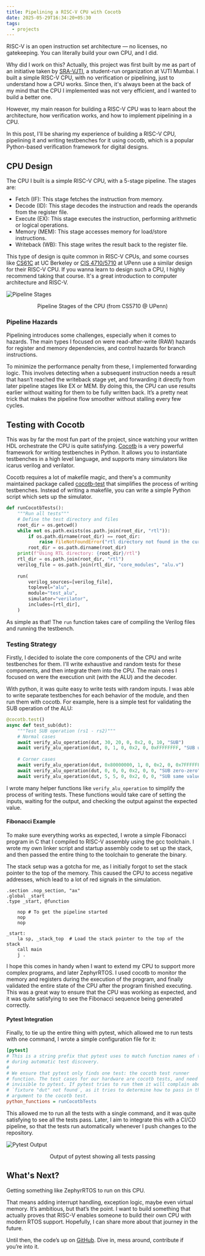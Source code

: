 ```yaml
---
title: Pipelining a RISC-V CPU with Cocotb
date: 2025-05-29T16:34:20+05:30
tags:
  - projects
---
```


RISC-V is an open instruction set architecture — no licenses, no gatekeeping. You can literally build your own CPU, and I did.

Why did I work on this? Actually, this project was first built by me as part of an initiative taken by [SRA-VJTI](https://sravjti.in), a student-run organization at VJTI Mumbai. I built a simple RISC-V CPU, with no verification or pipelining, just to understand how a CPU works. Since then, it's always been at the back of my mind that the CPU I implemented was not very efficient, and I wanted to build a better one.

However, my main reason for building a RISC-V CPU was to learn about the architecture, how verification works, and how to implement pipelining in a CPU.

In this post, I'll be sharing my experience of building a RISC-V CPU, pipelining it and writing testbenches for it using cocotb, which is a popular Python-based
verification framework for digital designs.

## CPU Design

The CPU I built is a simple RISC-V CPU, with a 5-stage pipeline. The stages are:
- Fetch (IF): This stage fetches the instruction from memory.
- Decode (ID): This stage decodes the instruction and reads the operands from the register file.
- Execute (EX): This stage executes the instruction, performing arithmetic or logical operations.
- Memory (MEM): This stage accesses memory for load/store instructions.
- Writeback (WB): This stage writes the result back to the register file.

This type of design is quite common in RISC-V CPUs, and some courses like [CS61C](https://cs61c.org/) at UC Berkeley or [CIS 4710/5710](https://www.cis.upenn.edu/~cis5710/current/) 
at UPenn use a similar design for their RISC-V CPU. If you wanna learn to design such a CPU, I highly recommend taking that course. It's a great introduction to computer architecture and RISC-V.

![Pipeline Stages](/media/blog/cpu/pipelined_cpu.png)

<center> Pipeline Stages of the CPU (from CS5710 @ UPenn) </center>

### Pipeline Hazards

Pipelining introduces some challenges, especially when it comes to hazards. The main types I focused on were read-after-write (RAW) hazards for register and memory dependencies, and control hazards for branch instructions.

To minimize the performance penalty from these, I implemented forwarding logic. This involves detecting when a subsequent instruction needs a result that hasn’t reached 
the writeback stage yet, and forwarding it directly from later pipeline stages like EX or MEM. By doing this, the CPU can use results earlier without waiting for them to 
be fully written back. It’s a pretty neat trick that makes the pipeline flow smoother without stalling every few cycles.

## Testing with Cocotb

This was by far the most fun part of the project, since watching your written HDL orchestrate the CPU is quite satisfying. [Cocotb](https://www.cocotb.org/) is a very powerful framework for writing testbenches in Python. It allows you to instantiate testbenches in a high level language, and supports many simulators like icarus verilog and verilator.

Cocotb requires a lot of makefile magic, and there's a community maintained package called [cocotb-test](https://github.com/themperek/cocotb-test) that simplifies the process of writing testbenches. Instead of writing a makefile, you can write a simple Python script which sets up the simulator.

```python
def runCocotbTests():
    """Run all tests"""
    # Define the test directory and files
    root_dir = os.getcwd()
    while not os.path.exists(os.path.join(root_dir, "rtl")):
        if os.path.dirname(root_dir) == root_dir:
            raise FileNotFoundError("rtl directory not found in the current or parent directories.")
        root_dir = os.path.dirname(root_dir)
    print(f"Using RTL directory: {root_dir}/rtl")
    rtl_dir = os.path.join(root_dir, "rtl")
    verilog_file = os.path.join(rtl_dir, "core_modules", "alu.v")
    
    run(
        verilog_sources=[verilog_file],
        toplevel="alu",
        module="test_alu",
        simulator="verilator",
        includes=[rtl_dir],
    )
```

As simple as that! The `run` function takes care of compiling the Verilog files and running the testbench.

### Testing Strategy

Firstly, I decided to isolate the core components of the CPU and write testbenches for them. I'll write exhaustive and random tests for these components, and then integrate them into the CPU. The main ones I focused on were the execution unit (with the ALU) and the decoder.

With python, it was quite easy to write tests with random inputs. I was able to write separate testbenches for each behavior of the module, and then run them with cocotb. For example, here is a simple test for validating the SUB operation of the ALU:

```python
@cocotb.test()
async def test_sub(dut):
    """Test SUB operation (rs1 - rs2)"""
    # Normal cases
    await verify_alu_operation(dut, 30, 20, 0, 0x2, 0, 10, "SUB")
    await verify_alu_operation(dut, 0, 1, 0, 0x2, 0, 0xFFFFFFFF, "SUB underflow")
    
    # Corner cases
    await verify_alu_operation(dut, 0x80000000, 1, 0, 0x2, 0, 0x7FFFFFFF, "SUB int_min-1")
    await verify_alu_operation(dut, 0, 0, 0, 0x2, 0, 0, "SUB zero-zero")
    await verify_alu_operation(dut, 5, 5, 0, 0x2, 0, 0, "SUB same values")
```

I wrote many helper functions like `verify_alu_operation` to simplify the process of writing tests. These functions would take care of setting the inputs, waiting for the output, and checking the output against the expected value.

#### Fibonacci Example

To make sure everything works as expected, I wrote a simple Fibonacci program in C that I compiled to RISC-V assembly using the gcc toolchain. I wrote my own linker script and startup assembly code to set up the stack, and then passed the entire thing to the toolchain to generate the binary.

The stack setup was a gotcha for me, as I initially forgot to set the stack pointer to the top of the memory. This caused the CPU to access negative addresses, which lead to a lot of red signals in the simulation.

```asm6502
.section .nop_section, "ax"
.global _start
.type _start, @function

    nop # To get the pipeline started
    nop
    nop

_start:
    la sp, _stack_top  # Load the stack pointer to the top of the stack
    call main
    j .
```

I hope this comes in handy when I want to extend my CPU to support more complex programs, and later ZephyrRTOS. I used cocotb to monitor the memory and registers during the execution of the program, and finally validated the entire state of the CPU after the program finished executing. This was a great way to ensure that the CPU was working as expected, and it was quite satisfying to see the Fibonacci sequence being generated correctly.

#### Pytest Integration

Finally, to tie up the entire thing with pytest, which allowed me to run tests with one command, I wrote a simple configuration file for it:

```ini
[pytest]
# This is a string prefix that pytest uses to match function names of tests
# during automatic test discovery.
#
# We ensure that pytest only finds one test: the cocotb test runner
# function. The test cases for our hardware are cocotb tests, and need to remain
# invisible to pytest. If pytest tries to run them it will complain about
# `fixture "dut" not found`, as it tries to determine how to pass in the `dut`
# argument to the cocotb test.
python_functions = runCocotbTests
```

This allowed me to run all the tests with a single command, and it was quite satisfying to see all the tests pass. Later, I aim to integrate this with a 
CI/CD pipeline, so that the tests run automatically whenever I push changes to the repository.

![Pytest Output](/media/blog/cpu/pytest_output.jpeg)

<center> Output of pytest showing all tests passing </center>

## What's Next?

Getting something like ZephyrRTOS to run on this CPU.

That means adding interrupt handling, exception logic, maybe even virtual memory. It’s ambitious, but that’s the point. I want to build something that actually proves that RISC-V enables someone to build their own CPU with modern RTOS support. 
Hopefully, I can share more about that journey in the future.

Until then, the code’s up on [GitHub](https://github.com/SRA-VJTI/synapse32). Dive in, mess around, contribute if you’re into it.
